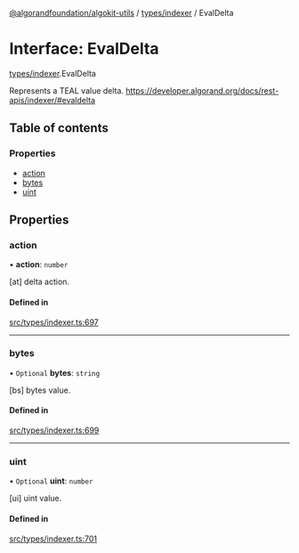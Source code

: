 [@algorandfoundation/algokit-utils](../README.md) / [types/indexer](../modules/types_indexer.md) / EvalDelta

# Interface: EvalDelta

[types/indexer](../modules/types_indexer.md).EvalDelta

Represents a TEAL value delta. https://developer.algorand.org/docs/rest-apis/indexer/#evaldelta

## Table of contents

### Properties

- [action](types_indexer.EvalDelta.md#action)
- [bytes](types_indexer.EvalDelta.md#bytes)
- [uint](types_indexer.EvalDelta.md#uint)

## Properties

### action

• **action**: `number`

[at] delta action.

#### Defined in

[src/types/indexer.ts:697](https://github.com/algorandfoundation/algokit-utils-ts/blob/main/src/types/indexer.ts#L697)

___

### bytes

• `Optional` **bytes**: `string`

[bs] bytes value.

#### Defined in

[src/types/indexer.ts:699](https://github.com/algorandfoundation/algokit-utils-ts/blob/main/src/types/indexer.ts#L699)

___

### uint

• `Optional` **uint**: `number`

[ui] uint value.

#### Defined in

[src/types/indexer.ts:701](https://github.com/algorandfoundation/algokit-utils-ts/blob/main/src/types/indexer.ts#L701)

